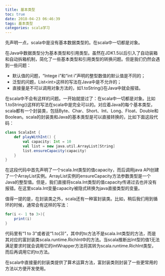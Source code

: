 ```yaml
---
title: 基本类型
toc: true
date: 2018-04-23 06:46:39
tags: 基本类型
categories: scala学习
---
```



先声明一点，scala中是没有基本数据类型的。在scala中一切都是对象。  

在Java中数据类型分为基本类型和引用类型。虽然在JDK1.5以后引入了自动装箱和自动拆箱机制，简化了一些基本类型和引用类型的转换问题。但是我们仍然会遇到一些问题：
* 默认值的问题，“Intege i”和“int i”声明的整型数值的默认值是不同的；
* 泛型的问题，List&lt;int&gt;这样的写法在Java中是不允许的；
* 直接量是不可以调用对象方法的，如1.toString()在Java中就会报错。 

在scala中不会有这样的问题。一开始就提过了：在scala中一切都是对象。比如1.toString()这样的写法在scala中是完全可以的。对应着Java的每个基本类型，scala都有一个封装类，包括Byte、Char、Short、Int、Long、Float、Double和Boolean。scala的封装类和Java的基本类型是可以直接转换的，比如下面这段代码：
```scala
class ScalaInt {
	def playWithInt() {
		val capacity: Int = 10
		val list = new java.util.ArrayList[String]  
		list.ensureCapacity(capacity)
	}
}
```
在这段代码中首先声明了一个scala.Int类型的值capacity，而后调用java API创建了一个ArrayList实例。ArrayList实例的ensureCapacity方法参数类型是一个Java的整型值。但是，我们直接将scala.Int类型的值capacity传递过去也并没有报错。在这里scala.Int变量capacity被隐式转换为java直接类型的变量。  

值得一提的是，在封装类之外，scala还有一种富封装类。比如，稍后我们用到循环的时候，通常会有这样的写法：
```scala
for(i <- 1 to 3>){
    print(i)
}
```
代码里有“1 to 3”或者说“1.to(3)”，其中的to方法不是scala.Int类型的方法，而是其对应的富封装类scala.runtime.RichInt中的方法。当scala推断出Int型的值1无法满足要求时就会调用它的intWrapper方法将其转为scala.runtime.RichInt类型，而后再调用它的to方法。  

在scala中直接量的封装类提供了算术运算方法，富封装类则封装了一些更常用的方法以方便开发使用。

